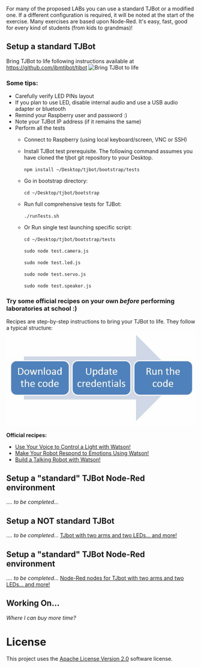 For many of the proposed LABs you can use a standard TJBot or a modified one. If a different configuration is required, it will be noted at the start of the exercise.
Many exercises are based upon Node-Red. It's easy, fast, good for every kind of students (from kids to grandmas)!

## Setup a standard TJBot
Bring TJBot to life following instructions available at https://github.com/ibmtjbot/tjbot
![Bring TJBot to life](https://github.com/ibmtjbot/tjbot/raw/master/images/tjbot.jpg)

### Some tips:

* Carefully verify LED PINs layout
* If you plan to use LED, disable internal audio and use a USB audio adapter or bluetooth
* Remind your Raspberry user and password :)
* Note your TJBot IP address (if it remains the same)
* Perform all the tests
  * Connect to Raspberry (using local keyboard/screen, VNC or SSH)
  * Install TJBot test prerequisite. The following command assumes you have cloned the tjbot git repository to your Desktop.

    `npm install ~/Desktop/tjbot/bootstrap/tests`

  * Go in bootstrap directory:

    `cd ~/Desktop/tjbot/bootstrap`

  * Run full comprehensive tests for TJBot:

    `./runTests.sh`

  * Or Run single test launching specific script:

    `cd ~/Desktop/tjbot/bootstrap/tests`
    
    `sudo node test.camera.js`
    
    `sudo node test.led.js`
    
    `sudo node test.servo.js`
    
    `sudo node test.speaker.js`

### Try some official recipes on your own *before* performing laboratories at school :)

Recipes are step-by-step instructions to bring your TJBot to life. They follow a typical structure:
![recipe structure](https://github.com/fmanclossi/TJBot-playbook/blob/master/setup/Images/TJBot%20Lab%20-%20Recipe%20structure.jpg)

**Official recipes:**
* [Use Your Voice to Control a Light with Watson!](http://www.instructables.com/id/Use-Your-Voice-to-Control-a-Light-With-Watson/)
* [Make Your Robot Respond to Emotions Using Watson!](http://www.instructables.com/id/Make-Your-Robot-Respond-to-Emotions-Using-Watson/)
* [Build a Talking Robot with Watson!](http://www.instructables.com/id/Make-Your-Robot-Respond-to-Emotions-Using-Watson/)

## Setup a "standard" TJBot Node-Red environment
*.... to be completed...*

## Setup a NOT standard TJBot
*.... to be completed...*
[TJbot with two arms and two LEDs... and more!](https://github.com/fmanclossi/tjbotTwoArmsTwoLEDs)

## Setup a "standard" TJBot Node-Red environment
*.... to be completed...*
[Node-Red nodes for TJbot with two arms and two LEDs... and more!](https://github.com/fmanclossi/node-red-contrib-tjbotTwoArmsTwoLeds)

## Working On... 
*Where I can buy more time?*

# License  
This project uses the [Apache License Version 2.0](https://github.com/fmanclossi/TJBot-playbook/blob/master/LICENSE) software license.  
